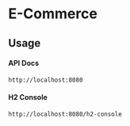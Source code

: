# E-Commerce

## Usage

#### API Docs

```
http://localhost:8080
```

#### H2 Console

```
http://localhost:8080/h2-console
```

